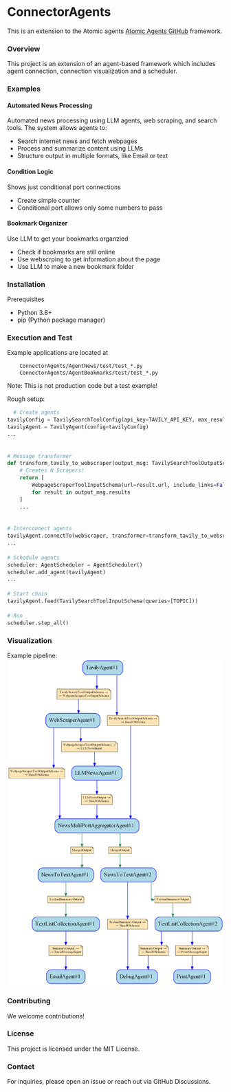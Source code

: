 # ConnectorAgents

This is an extension to the Atomic agents [Atomic Agents GitHub](https://github.com/BrainBlend-AI/atomic-agents) framework.

### Overview

This project is an extension of an agent-based framework which includes agent connection, connection visualization and a scheduler.

### Examples
#### Automated News Processing 
Automated news processing using LLM agents, web scraping, and search tools. The system allows agents to:

- Search internet news and fetch webpages
- Process and summarize content using LLMs
- Structure output in multiple formats, like Email or text

#### Condition Logic 
Shows just conditional port connections
- Create simple counter
- Conditional port allows only some numbers to pass


#### Bookmark Organizer
Use LLM to get your bookmarks organzied

- Check if bookmarks are still online 
- Use webscrping to get information about the page
- Use LLM to make a new bookmark folder

### Installation

Prerequisites
- Python 3.8+
- pip (Python package manager)

### Execution and Test

Example applications are located at
```
    ConnectorAgents/AgentNews/test/test_*.py
    ConnectorAgents/AgentBookmarks/test/test_*.py
```

Note: This is not production code but a test example!


Rough setup:

```python
  # Create agents
tavilyConfig = TavilySearchToolConfig(api_key=TAVILY_API_KEY, max_results=AMOUNT, topic='news', days=DAYS)
tavilyAgent = TavilyAgent(config=tavilyConfig)
...


# Message transformer
def transform_tavily_to_webscraper(output_msg: TavilySearchToolOutputSchema) -> List[WebpageScraperToolInputSchema]:
    # Creates N Scrapers!
    return [
        WebpageScraperToolInputSchema(url=result.url, include_links=False)
        for result in output_msg.results
    ]
    ...


# Interconnect agents
tavilyAgent.connectTo(webScraper, transformer=transform_tavily_to_webscraper)
...

# Schedule agents
scheduler: AgentScheduler = AgentScheduler()
scheduler.add_agent(tavilyAgent)
...

# Start chain
tavilyAgent.feed(TavilySearchToolInputSchema(queries=[TOPIC]))

# Run
scheduler.step_all()

```

### Visualization
Example pipeline:
![News Pipeline](https://github.com/git5001/ConnectorAgents/blob/main/doc/pic/pipeline_news_large.png)



### Contributing

We welcome contributions! 


### License

This project is licensed under the MIT License.

### Contact

For inquiries, please open an issue or reach out via GitHub Discussions.
